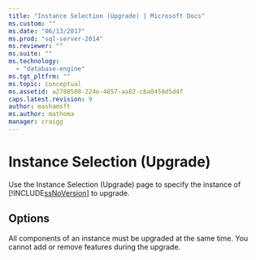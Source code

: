 ```yaml
---
title: "Instance Selection (Upgrade) | Microsoft Docs"
ms.custom: ""
ms.date: "06/13/2017"
ms.prod: "sql-server-2014"
ms.reviewer: ""
ms.suite: ""
ms.technology: 
  - "database-engine"
ms.tgt_pltfrm: ""
ms.topic: conceptual
ms.assetid: a2788588-224e-4857-aa82-c6a0458d5d4f
caps.latest.revision: 9
author: mashamsft
ms.author: mathoma
manager: craigg
---
```

# Instance Selection (Upgrade)
  Use the Instance Selection (Upgrade) page to specify the instance of [!INCLUDE[ssNoVersion](../../includes/ssnoversion-md.md)] to upgrade.  
  
## Options  
 All components of an instance must be upgraded at the same time. You cannot add or remove features during the upgrade.  
  
  
